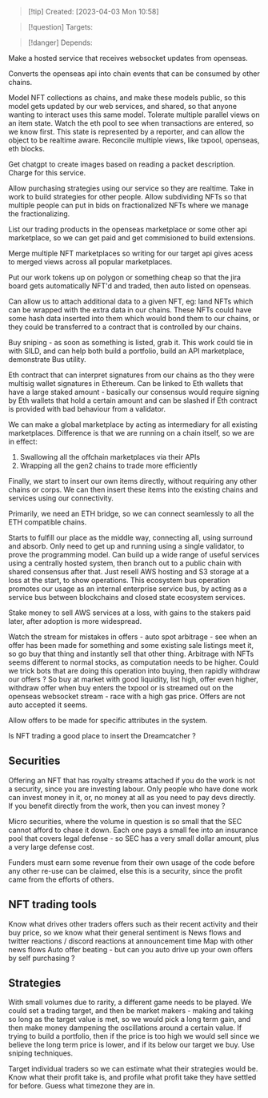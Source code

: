 
>[!tip] Created: [2023-04-03 Mon 10:58]

>[!question] Targets: 

>[!danger] Depends: 

Make a hosted service that receives websocket updates from openseas.

Converts the openseas api into chain events that can be consumed by other chains.

Model NFT collections as chains, and make these models public, so this model gets updated by our web services, and shared, so that anyone wanting to interact uses this same model.
Tolerate multiple parallel views on an item state.
Watch the eth pool to see when transactions are entered, so we know first.
This state is represented by a reporter, and can allow the object to be realtime aware.
Reconcile multiple views, like txpool, openseas, eth blocks.

Get chatgpt to create images based on reading a packet description.  Charge for this service.

Allow purchasing strategies using our service so they are realtime.
Take in work to build strategies for other people.
Allow subdividing NFTs so that multiple people can put in bids on fractionalized NFTs where we manage the fractionalizing.

List our trading products in the openseas marketplace or some other api marketplace, so we can get paid and get commisioned to build extensions.

Merge multiple NFT marketplaces so writing for our target api gives acess to merged views across all popular marketplaces.

Put our work tokens up on polygon or something cheap so that the jira board gets automatically NFT'd and traded, then auto listed on openseas.

Can allow us to attach additional data to a given NFT, eg: land NFTs which can be wrapped with the extra data in our chains.  These NFTs could have some hash data inserted into them which would bond them to our chains, or they could be transferred to a contract that is controlled by our chains.

Buy sniping - as soon as something is listed, grab it.  This work could tie in with SILD, and can help both build a portfolio, build an API marketplace, demonstrate Bus utility.

Eth contract that can interpret signatures from our chains as tho they were multisig wallet signatures in Ethereum.  Can be linked to Eth wallets that have a large staked amount - basically our consensus would require signing by Eth wallets that hold a certain amount and can be slashed if Eth contract is provided with bad behaviour from a validator.

We can make a global marketplace by acting as intermediary for all existing marketplaces.  Difference is that we are running on a chain itself, so we are in effect:
1. Swallowing all the offchain marketplaces via their APIs
2. Wrapping all the gen2 chains to trade more efficiently

Finally, we start to insert our own items directly, without requiring any other chains or corps.  We can then insert these items into the existing chains and services using our connectivity.

Primarily, we need an ETH bridge, so we can connect seamlessly to all the ETH compatible chains.

Starts to fulfill our place as the middle way, connecting all, using surround and absorb.
Only need to get up and running using a single validator, to prove the programming model.  Can build up a wide range of useful services using a centrally hosted system, then branch out to a public chain with shared consensus after that.  Just resell AWS hosting and S3 storage at a loss at the start, to show operations.
This ecosystem bus operation promotes our usage as an internal enterprise service bus, by acting as a service bus between blockchains and closed state ecosystem services.

Stake money to sell AWS services at a loss, with gains to the stakers paid later, after adoption is more widespread.

Watch the stream for mistakes in offers - auto spot arbitrage - see when an offer has been made for something and some existing sale listings meet it, so go buy that thing and instantly sell that other thing.  Arbitrage with NFTs seems different to normal stocks, as computation needs to be higher.  Could we trick bots that are doing this operation into buying, then rapidly withdraw our offers ?  So buy at market with good liquidity, list high, offer even higher, withdraw offer when buy enters the txpool or is streamed out on the openseas websocket stream - race with a high gas price.  Offers are not auto accepted it seems.

Allow offers to be made for specific attributes in the system.


Is NFT trading a good place to insert the Dreamcatcher ?

## Securities
Offering an NFT that has royalty streams attached if you do the work is not a security, since you are investing labour.  Only people who have done work can invest money in it, or, no money at all as you need to pay devs directly.  If you benefit directly from the work, then you can invest money ?

Micro securities, where the volume in question is so small that the SEC cannot afford to chase it down.  Each one pays a small fee into an insurance pool that covers legal defense - so SEC has a very small dollar amount, plus a very large defense cost.

Funders must earn some revenue from their own usage of the code before any other re-use can be claimed, else this is a security, since the profit came from the efforts of others.

## NFT trading tools
Know what drives other traders offers such as their recent activity and their buy price, so we know what their general sentiment is
News flows and twitter reactions / discord reactions at announcement time
Map with other news flows
Auto offer beating - but can you auto drive up your own offers by self purchasing ?

## Strategies
With small volumes due to rarity, a different game needs to be played.  We could set a trading target, and then be market makers - making and taking so long as the target value is met, so we would pick a long term gain, and then make money dampening the oscillations around a certain value.  If trying to build a portfolio, then if the price is too high we would sell since we believe the long term price is lower, and if its below our target we buy.  Use sniping techniques.

Target individual traders so we can estimate what their strategies would be.  Know what their profit take is, and profile what profit take they have settled for before.  Guess what timezone they are in.